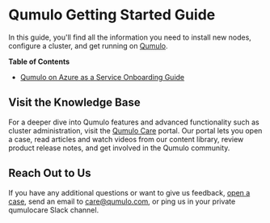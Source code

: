 # Qumulo Getting Started Guide
In this guide, you'll find all the information you need to install new nodes, configure a cluster, and get running on [Qumulo](https://qumulo.com/).

**Table of Contents**
* [Qumulo on Azure as a Service Onboarding Guide](qaas-onboarding-guide.md)

## Visit the Knowledge Base
For a deeper dive into Qumulo features and advanced functionality such as cluster administration, visit the [Qumulo Care](https://care.qumulo.com/hc/en-us)  portal. Our portal lets you open a case, read articles and watch videos from our content library, review product release notes, and get involved in the Qumulo community.

## Reach Out to Us
If you have any additional questions or want to give us feedback, [open a case](https://care.qumulo.com/hc/en-us/requests/new), send an email to [care@qumulo.com](mailto:care@qumulo.com), or ping us in your private qumulocare Slack channel.

